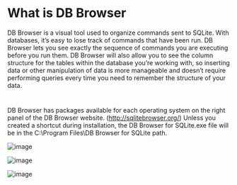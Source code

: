 # What is DB Browser
DB Browser is a visual tool used to organize commands sent to SQLite. With databases, it’s easy to lose track of commands that have been run. DB Browser lets you see exactly the sequence of commands you are executing before you run them. DB Browser will also allow you to see the column structure for the tables within the database you’re working with, so inserting data or other manipulation of data is more manageable and doesn’t require performing queries every time you need to remember the structure of your data.

#
DB Browser has packages available for each operating system on the right panel of the DB Browser website. (http://sqlitebrowser.org/)
Unless you created a shortcut during installation, the DB Browser for SQLite.exe file will be in the C:\Program Files\DB Browser for SQLite path.

![image](https://user-images.githubusercontent.com/44756128/115459351-9212ee00-a1ec-11eb-9d2d-82d707310490.png)

![image](https://user-images.githubusercontent.com/44756128/115459763-08afeb80-a1ed-11eb-992e-7ba168e58f39.png)

![image](https://user-images.githubusercontent.com/44756128/115459826-1bc2bb80-a1ed-11eb-8e93-afddadf82e35.png)
